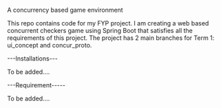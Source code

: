 A concurrency based game environment

This repo contains code for my FYP project. I am creating a web based concurrent checkers game using Spring Boot that satisfies all the requirements of this project.
The project has 2 main branches for Term 1: ui_concept and concur_proto.


---Installations---

To be added....





---Requirement-----

To be added....